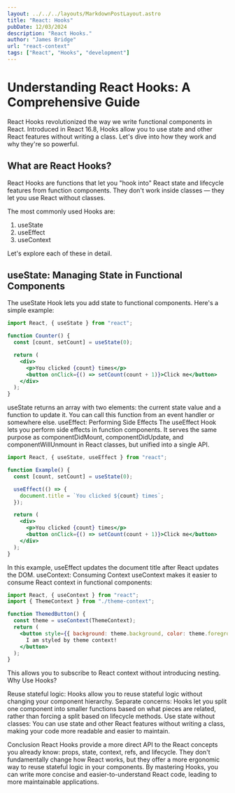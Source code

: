 ```yaml
---
layout: ../../../layouts/MarkdownPostLayout.astro
title: "React: Hooks"
pubDate: 12/03/2024
description: "React Hooks."
author: "James Bridge"
url: "react-context"
tags: ["React", "Hooks", "development"]
---
```


# Understanding React Hooks: A Comprehensive Guide

React Hooks revolutionized the way we write functional components in React. Introduced in React 16.8, Hooks allow you to use state and other React features without writing a class. Let's dive into how they work and why they're so powerful.

## What are React Hooks?

React Hooks are functions that let you "hook into" React state and lifecycle features from function components. They don't work inside classes — they let you use React without classes.

The most commonly used Hooks are:

1. useState
2. useEffect
3. useContext

Let's explore each of these in detail.

## useState: Managing State in Functional Components

The useState Hook lets you add state to functional components. Here's a simple example:

```jsx
import React, { useState } from "react";

function Counter() {
  const [count, setCount] = useState(0);

  return (
    <div>
      <p>You clicked {count} times</p>
      <button onClick={() => setCount(count + 1)}>Click me</button>
    </div>
  );
}
```

useState returns an array with two elements: the current state value and a function to update it. You can call this function from an event handler or somewhere else.
useEffect: Performing Side Effects
The useEffect Hook lets you perform side effects in function components. It serves the same purpose as componentDidMount, componentDidUpdate, and componentWillUnmount in React classes, but unified into a single API.

```jsx
import React, { useState, useEffect } from "react";

function Example() {
  const [count, setCount] = useState(0);

  useEffect(() => {
    document.title = `You clicked ${count} times`;
  });

  return (
    <div>
      <p>You clicked {count} times</p>
      <button onClick={() => setCount(count + 1)}>Click me</button>
    </div>
  );
}
```

In this example, useEffect updates the document title after React updates the DOM.
useContext: Consuming Context
useContext makes it easier to consume React context in functional components:

```jsx
import React, { useContext } from "react";
import { ThemeContext } from "./theme-context";

function ThemedButton() {
  const theme = useContext(ThemeContext);
  return (
    <button style={{ background: theme.background, color: theme.foreground }}>
      I am styled by theme context!
    </button>
  );
}
```

This allows you to subscribe to React context without introducing nesting.
Why Use Hooks?

Reuse stateful logic: Hooks allow you to reuse stateful logic without changing your component hierarchy.
Separate concerns: Hooks let you split one component into smaller functions based on what pieces are related, rather than forcing a split based on lifecycle methods.
Use state without classes: You can use state and other React features without writing a class, making your code more readable and easier to maintain.

Conclusion
React Hooks provide a more direct API to the React concepts you already know: props, state, context, refs, and lifecycle. They don't fundamentally change how React works, but they offer a more ergonomic way to reuse stateful logic in your components.
By mastering Hooks, you can write more concise and easier-to-understand React code, leading to more maintainable applications.
